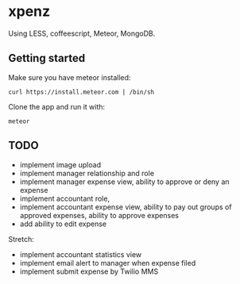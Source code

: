 # xpenz

Using LESS, coffeescript, Meteor, MongoDB.

## Getting started

Make sure you have meteor installed:

`curl https://install.meteor.com | /bin/sh`

Clone the app and run it with:

`meteor`

## TODO

- implement image upload
- implement manager relationship and role
- implement manager expense view, ability to approve or deny an expense
- implement accountant role, 
- implement accountant expense view, ability to pay out groups of approved expenses, ability to approve expenses
- add ability to edit expense

Stretch:

- implement accountant statistics view
- implement email alert to manager when expense filed
- implement submit expense by Twilio MMS
